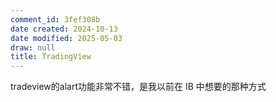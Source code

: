 ```yaml
---
comment_id: 3fef308b
date created: 2024-10-13
date modified: 2025-05-03
draw: null
title: TradingView
---
```

tradeview的alart功能非常不错，是我以前在 IB 中想要的那种方式
